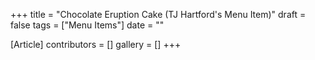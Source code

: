 +++
title = "Chocolate Eruption Cake (TJ Hartford's Menu Item)"
draft = false
tags = ["Menu Items"]
date = ""

[Article]
contributors = []
gallery = []
+++